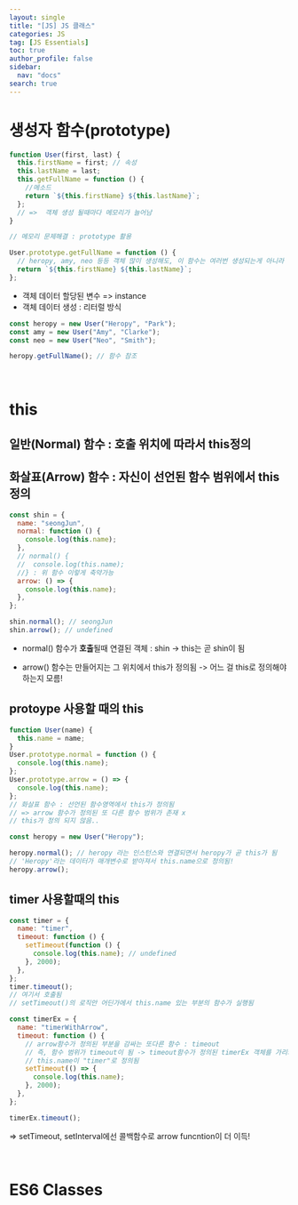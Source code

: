 ```yaml
---
layout: single
title: "[JS] JS 클래스"
categories: JS
tag: [JS Essentials]
toc: true
author_profile: false
sidebar:
  nav: "docs"
search: true
---
```


# 생성자 함수(prototype)

```js
function User(first, last) {
  this.firstName = first; // 속성
  this.lastName = last;
  this.getFullName = function () {
    //메소드
    return `${this.firstName} ${this.lastName}`;
  };
  // =>  객체 생성 될때마다 메모리가 늘어남
}

// 메모리 문제해결 : prototype 활용

User.prototype.getFullName = function () {
  // heropy, amy, neo 등등 객체 많이 생성해도, 이 함수는 여러번 생성되는게 아니라 '참조'만 됨! 메모리 관리 더 효율적
  return `${this.firstName} ${this.lastName}`;
};
```

- 객체 데이터 할당된 변수 => instance
- 객체 데이터 생성 : 리터럴 방식

```js
const heropy = new User("Heropy", "Park");
const amy = new User("Amy", "Clarke");
const neo = new User("Neo", "Smith");

heropy.getFullName(); // 함수 참조
```

<br>

# this

## 일반(Normal) 함수 : 호출 위치에 따라서 this정의

## 화살표(Arrow) 함수 : 자신이 선언된 함수 범위에서 this 정의

```js
const shin = {
  name: "seongJun",
  normal: function () {
    console.log(this.name);
  },
  // normal() {
  //  console.log(this.name);
  //} : 위 함수 이렇게 축약가능
  arrow: () => {
    console.log(this.name);
  },
};

shin.normal(); // seongJun
shin.arrow(); // undefined
```

- normal() 함수가 **호출**될때 연결된 객체 : shin -> this는 곧 shin이 됨

- arrow() 함수는 만들어지는 그 위치에서 this가 정의됨 -> 어느 걸 this로 정의해야하는지 모름!

## protoype 사용할 때의 this

```js
function User(name) {
  this.name = name;
}
User.prototype.normal = function () {
  console.log(this.name);
};
User.prototype.arrow = () => {
  console.log(this.name);
};
// 화살표 함수 : 선언된 함수영역에서 this가 정의됨
// => arrow 함수가 정의된 또 다른 함수 범위가 존재 x
// this가 정의 되지 않음..

const heropy = new User("Heropy");

heropy.normal(); // heropy 라는 인스턴스와 연결되면서 heropy가 곧 this가 됨
// 'Heropy'라는 데이터가 매개변수로 받아져서 this.name으로 정의됨!
heropy.arrow();
```

## timer 사용할때의 this

```js
const timer = {
  name: "timer",
  timeout: function () {
    setTimeout(function () {
      console.log(this.name); // undefined
    }, 2000);
  },
};
timer.timeout();
// 여기서 호출됨
// setTimeout()의 로직안 어딘가에서 this.name 있는 부분의 함수가 실행됨

const timerEx = {
  name: "timerWithArrow",
  timeout: function () {
    // arrow함수가 정의된 부분을 감싸는 또다른 함수 : timeout
    // 즉, 함수 범위가 timeout이 됨 -> timeout함수가 정의된 timerEx 객체를 가리키게 됨
    // this.name이 "timer"로 정의됨
    setTimeout(() => {
      console.log(this.name);
    }, 2000);
  },
};

timerEx.timeout();
```

=> setTimeout, setInterval에선 콜백함수로 arrow funcntion이 더 이득!

<br>

# ES6 Classes

